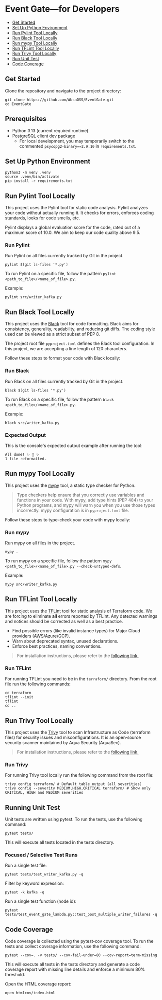 # Event Gate—for Developers

- [Get Started](#get-started)
- [Set Up Python Environment](#set-up-python-environment)
- [Run Pylint Tool Locally](#run-pylint-tool-locally)
- [Run Black Tool Locally](#run-black-tool-locally)
- [Run mypy Tool Locally](#run-mypy-tool-locally)
- [Run TFLint Tool Locally](#run-tflint-tool-locally)
- [Run Trivy Tool Locally](#run-trivy-tool-locally)
- [Run Unit Test](#running-unit-test)
- [Code Coverage](#code-coverage)

## Get Started

Clone the repository and navigate to the project directory:

```shell
git clone https://github.com/AbsaOSS/EventGate.git
cd EventGate
```

## Prerequisites
- Python 3.13 (current required runtime)
- PostgreSQL client dev package
  - For local development, you may temporarily switch to the commented `psycopg2-binary==2.9.10` in `requirements.txt`.

## Set Up Python Environment
```shell
python3 -m venv .venv
source .venv/bin/activate
pip install -r requirements.txt
```

## Run Pylint Tool Locally

This project uses the Pylint tool for static code analysis. Pylint analyzes your code without actually running it. It checks for errors, enforces coding standards, looks for code smells, etc.

Pylint displays a global evaluation score for the code, rated out of a maximum score of 10.0. We aim to keep our code quality above 9.5.

### Run Pylint
Run Pylint on all files currently tracked by Git in the project.
```shell
pylint $(git ls-files '*.py')
```

To run Pylint on a specific file, follow the pattern `pylint <path_to_file>/<name_of_file>.py`.

Example:
```shell
pylint src/writer_kafka.py
``` 

## Run Black Tool Locally
This project uses the [Black](https://github.com/psf/black) tool for code formatting.
Black aims for consistency, generality, readability, and reducing git diffs.
The coding style used can be viewed as a strict subset of PEP 8.

The project root file `pyproject.toml` defines the Black tool configuration.
In this project, we are accepting a line length of 120 characters.

Follow these steps to format your code with Black locally:

### Run Black
Run Black on all files currently tracked by Git in the project.
```shell
black $(git ls-files '*.py')
```

To run Black on a specific file, follow the pattern `black <path_to_file>/<name_of_file>.py`.

Example:
```shell
black src/writer_kafka.py
``` 

### Expected Output
This is the console's expected output example after running the tool:
```
All done! ✨ 🍰 ✨
1 file reformatted.
```

## Run mypy Tool Locally

This project uses the [mypy](https://mypy.readthedocs.io/en/stable/) tool, a static type checker for Python.

> Type checkers help ensure that you correctly use variables and functions in your code.
> With mypy, add type hints (PEP 484) to your Python programs,
> and mypy will warn you when you use those types incorrectly.
mypy configuration is in `pyproject.toml` file.

Follow these steps to type-check your code with mypy locally:

### Run mypy

Run mypy on all files in the project.
```shell
mypy .
```

To run mypy on a specific file, follow the pattern `mypy <path_to_file>/<name_of_file>.py --check-untyped-defs`.

Example:
```shell
mypy src/writer_kafka.py
``` 

## Run TFLint Tool Locally

This project uses the [TFLint](https://github.com/terraform-linters/tflint) tool for static analysis of Terraform code.
We are forcing to eliminate **all** errors reported by TFLint. Any detected warnings and notices should be corrected as well as a best practice.

- Find possible errors (like invalid instance types) for Major Cloud providers (AWS/Azure/GCP).
- Warn about deprecated syntax, unused declarations. 
- Enforce best practices, naming conventions.

> For installation instructions, please refer to the [following link.](https://github.com/terraform-linters/tflint)

### Run TFLint

For running TFLint you need to be in the `terraform/` directory. From the root file run the following commands:
```shell
cd terraform
tflint --init
tflint
cd ..
```

## Run Trivy Tool Locally

This project uses the [Trivy](https://trivy.dev/latest/) tool to scan Infrastructure as Code (terraform files) for security issues and misconfigurations.
It is an open‑source security scanner maintained by Aqua Security (AquaSec).

> For installation instructions, please refer to the [following link.](https://trivy.dev/latest/getting-started/installation/)

### Run Trivy

For running Trivy tool locally run the following command from the root file:
```shell
trivy config terraform/ # Default table output (all severities)
trivy config --severity MEDIUM,HIGH,CRITICAL terraform/ # Show only CRITICAL, HIGH and MEDIUM severities
```

## Running Unit Test

Unit tests are written using pytest. To run the tests, use the following command:

```shell
pytest tests/
```

This will execute all tests located in the tests directory.

### Focused / Selective Test Runs
Run a single test file:
```shell
pytest tests/test_writer_kafka.py -q
```
Filter by keyword expression:
```shell
pytest -k kafka -q
```
Run a single test function (node id):
```shell
pytest tests/test_event_gate_lambda.py::test_post_multiple_writer_failures -q
```

## Code Coverage

Code coverage is collected using the pytest-cov coverage tool. To run the tests and collect coverage information, use the following command:

```shell
pytest --cov=. -v tests/ --cov-fail-under=80 --cov-report=term-missing
```

This will execute all tests in the tests directory and generate a code coverage report with missing line details and enforce a minimum 80% threshold.

Open the HTML coverage report:
```shell
open htmlcov/index.html
```
